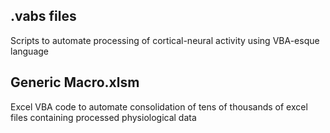 ## .vabs files
Scripts to automate processing of cortical-neural activity using VBA-esque language

## Generic Macro.xlsm
Excel VBA code to automate consolidation of tens of thousands of excel files containing processed physiological data
